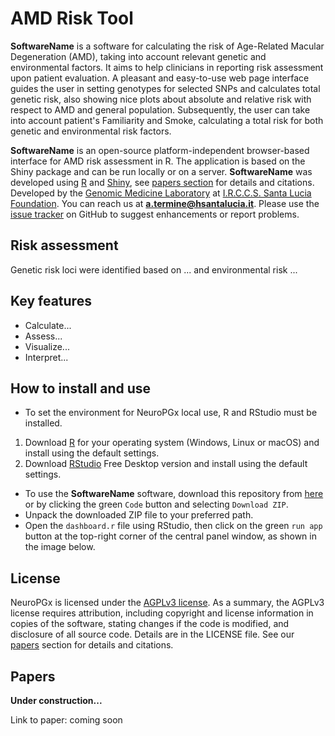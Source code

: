 # AMD Risk Tool

**SoftwareName** is a software for calculating the risk of Age-Related Macular Degeneration (AMD), taking into account relevant genetic and environmental factors. It aims to help clinicians in reporting risk assessment upon patient evaluation. 
A pleasant and easy-to-use web page interface guides the user in setting genotypes for selected SNPs and calculates total genetic risk, also showing nice plots about absolute and relative risk with respect to AMD and general population. Subsequently, the user can take into account patient's Familiarity and Smoke, calculating a total risk for both genetic and environmental risk factors.

**SoftwareName** is an open-source platform-independent browser-based interface for AMD risk assessment in R. The application is based on the Shiny package and can be run locally or on a server. **SoftwareName** was developed using [R](https://www.r-project.org/) and [Shiny](https://shiny.rstudio.com/), see [papers section](#papers) for details and citations. Developed by the <a href="https://www.hsantalucia.it/en/molecular-genetics-laboratory-uildm" target="_blank">Genomic Medicine Laboratory</a> at <a href="https://www.hsantalucia.it/en" target="_blank">I.R.C.C.S. Santa Lucia Foundation</a>. You can reach us at **a.termine@hsantalucia.it**. Please use the [issue tracker](https://github.com/Andreater/NeuroPGx/issues) on GitHub to suggest enhancements or report problems.

## Risk assessment
Genetic risk loci were identified based on ... and environmental risk ...

## Key features
- Calculate...
- Assess...
- Visualize...
- Interpret...

## How to install and use

- To set the environment for NeuroPGx local use, R and RStudio must be installed.
 1. Download [R](https://cran.r-project.org/) for your operating system (Windows, Linux or macOS) and install using the default settings.
 2. Download [RStudio](https://www.rstudio.com/products/rstudio/download/) Free Desktop version and install using the default settings.

- To use the **SoftwareName** software, download this repository from [here](https://deadlink) or by clicking the green `Code` button and selecting `Download ZIP`.
- Unpack the downloaded ZIP file to your preferred path.
- Open the `dashboard.r` file using RStudio, then click on the green `run app` button at the top-right corner of the central panel window, as shown in the image below.

## License
NeuroPGx is licensed under the <a href="https://tldrlegal.com/license/gnu-affero-general-public-license-v3-(agpl-3.0)" target="\_blank">AGPLv3 license</a>. As a summary, the AGPLv3 license requires attribution, including copyright and license information in copies of the software, stating changes if the code is modified, and disclosure of all source code. Details are in the LICENSE file. See our [papers](#Papers) section for details and citations.

## Papers

**Under construction...** 

Link to paper: coming soon
